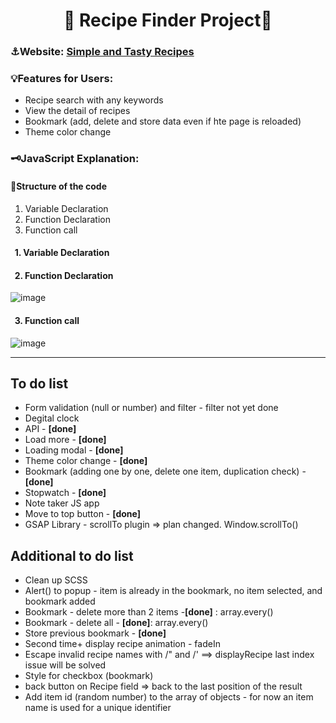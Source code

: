 <h1 align="center">🥗 Recipe Finder Project🥗 </h1>
<h3 align="left">⚓Website: <a href = "https://yukiramu.github.io/Recipe-Finder/">Simple and Tasty Recipes</a></h3>

<h3 align="left">💡Features for Users:</h3>
<ul>
<li>Recipe search with any keywords</li>
<li>View the detail of recipes</li>
<li>Bookmark (add, delete and store data even if hte page is reloaded)</li>
<li>Theme color change</li>
</ul>

<h3 align="left">🗝️JavaScript Explanation:</h3>
<h4>🧱Structure of the code</h4>
<ol>
<li>Variable Declaration</li>
<li>Function Declaration</li>
<li>Function call</li>
</ol>

<h4>&nbsp&nbsp1. Variable Declaration</h4>

<h4>&nbsp&nbsp2. Function Declaration</h4>

![image](https://user-images.githubusercontent.com/76931326/112599634-73782d80-8dcd-11eb-8817-09edc431eb2a.png)

<h4>&nbsp&nbsp3. Function call</h4>

![image](https://user-images.githubusercontent.com/76931326/112600265-33657a80-8dce-11eb-9e3f-ce9c2380927a.png)

<hr>
<h2>To do list</h2>
<ul>
<li>Form validation (null or number) and filter - filter not yet done</li>
<li>Degital clock</li>
<li>API - <b>[done]</b></li>
<li>Load more - <b>[done]</b></li>
<li>Loading modal - <b>[done]</b></li>
<li>Theme color change - <b>[done]</b></li>
<li>Bookmark (adding one by one, delete one item, duplication check) - <b>[done]</b></li>
<li>Stopwatch - <b>[done]</b></li>
<li>Note taker JS app</li>
<li>Move to top button - <b>[done]</b></li>
<li>GSAP Library - scrollTo plugin => plan changed. Window.scrollTo()</li>
</ul>

<h2>Additional to do list</h2>
<ul>
<li>Clean up SCSS</li>
<li>Alert() to popup - item is already in the bookmark, no item selected, and bookmark added</li>
<li>Bookmark - delete more than 2 items -<b>[done]</b> : array.every()</li>
<li>Bookmark - delete all - <b>[done]</b>: array.every()</li>
<li>Store previous bookmark  - <b>[done]</b></li>
<li>Second time+ display recipe animation - fadeIn</li>
<li>Escape invalid recipe names with /" and /' ==> displayRecipe last index issue will be solved</li>
<li>Style for checkbox (bookmark)</li>
<li>back button on Recipe field => back to the last position of the result</li>
<li>Add item id (random number) to the array of objects - for now an item name is used for a unique identifier</li>
</ul>
